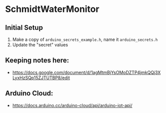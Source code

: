 # SchmidtWaterMonitor

## Initial Setup
1. Make a copy of `arduino_secrets_example.h`, name it `arduino_secrets.h`
2. Update the "secret" values

## Keeping notes here:
* https://docs.google.com/document/d/1agMtmBjYsOMoDZTP4jmkQQj3XLyxHzSQp15ZJTUTBP8/edit




## Arduino Cloud:
* https://docs.arduino.cc/arduino-cloud/api/arduino-iot-api/